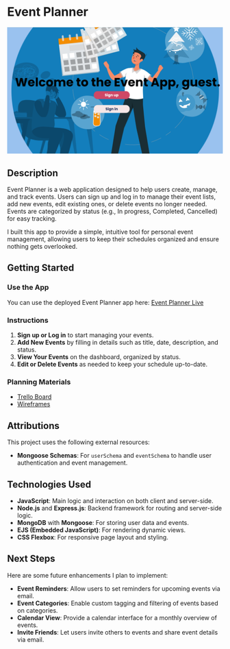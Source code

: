 # Event Planner

![Event Planner Screenshot](image.png)

## Description
Event Planner is a web application designed to help users create, manage, and track events. Users can sign up and log in to manage their event lists, add new events, edit existing ones, or delete events no longer needed. Events are categorized by status (e.g., In progress, Completed, Cancelled) for easy tracking.

I built this app to provide a simple, intuitive tool for personal event management, allowing users to keep their schedules organized and ensure nothing gets overlooked.

## Getting Started
### Use the App

You can use the deployed Event Planner app here: [Event Planner Live](https://event-planner-app-a227bf7a787a.herokuapp.com/)


### Instructions
1. **Sign up or Log in** to start managing your events.
2. **Add New Events** by filling in details such as title, date, description, and status.
3. **View Your Events** on the dashboard, organized by status.
4. **Edit or Delete Events** as needed to keep your schedule up-to-date.

### Planning Materials
- [Trello Board](https://trello.com/invite/b/66e4d01f5388cc5b0d8f5542/ATTI234eef0dab69308f93ba65aee0ac5a8d12CA018F/event-planner)  
- [Wireframes](https://www.figma.com/board/TnhBvURSE9yyqkOFxA1MPZ/Event-index-page?node-id=0-1&t=WMhnGZzYyrxXtJUa-1)  

## Attributions
This project uses the following external resources:
- **Mongoose Schemas**: For `userSchema` and `eventSchema` to handle user authentication and event management.
  
## Technologies Used
- **JavaScript**: Main logic and interaction on both client and server-side.
- **Node.js** and **Express.js**: Backend framework for routing and server-side logic.
- **MongoDB** with **Mongoose**: For storing user data and events.
- **EJS (Embedded JavaScript)**: For rendering dynamic views.
- **CSS Flexbox**: For responsive page layout and styling.

## Next Steps
Here are some future enhancements I plan to implement:
- **Event Reminders**: Allow users to set reminders for upcoming events via email.
- **Event Categories**: Enable custom tagging and filtering of events based on categories.
- **Calendar View**: Provide a calendar interface for a monthly overview of events.
- **Invite Friends**: Let users invite others to events and share event details via email.
